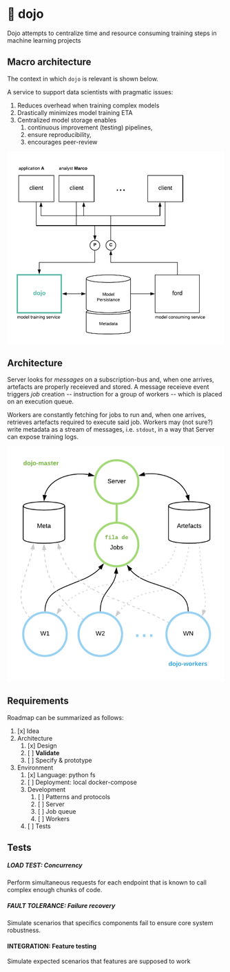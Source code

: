 # 🥋 dojo

Dojo attempts to centralize time and resource consuming training steps in machine learning projects

## Macro architecture

The context in which `dojo` is relevant is shown below.

A service to support data scientists with pragmatic issues:

1. Reduces overhead when training complex models
2. Drastically minimizes model training ETA
3. Centralized model storage enables
   1. continuous improvement (testing) pipelines,
   2. ensure reproducibility,
   3. encourages peer-review 
   
![Dojo](docs/Dojo.png)

## Architecture

Server looks for *messages* on a subscription-bus and, when one arrives, artefacts are properly receieved and stored. A message receieve event triggers *job* creation -- instruction for a group of workers -- which is placed on an execution queue.

Workers are constantly fetching for jobs to run and, when one arrives, retrieves artefacts required to execute said job. Workers may (not sure?) write metadata as a stream of messages, i.e. `stdout`, in a way that Server can expose training logs. 

![Dojo](docs/Dojo&#32;Specifics.png)

## Requirements

Roadmap can be summarized as follows:

1. [x] Idea
2. Architecture
   1. [x] Design
   2. [ ] **Validate**
   3. [ ] Specify & prototype
2. Environment
   1. [x] Language: python fs
   2. [ ] Deployment: local docker-compose
   3. Development
      1. [ ] Patterns and protocols
      2. [ ] Server
      3. [ ] Job queue
      4. [ ] Workers
   4. [ ] Tests

## Tests

##### LOAD TEST: Concurrency

Perform simultaneous requests for each endpoint that is known to call complex enough chunks of code.

##### FAULT TOLERANCE: Failure recovery

Simulate scenarios that specifics components fail to ensure core system robustness.

#### INTEGRATION: Feature testing

Simulate expected scenarios that features are supposed to work
